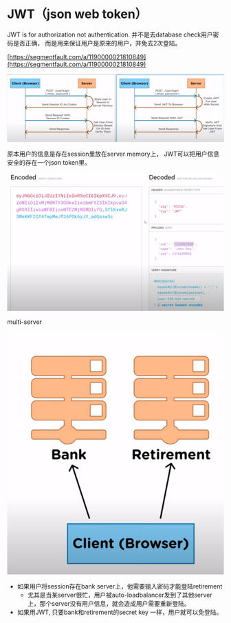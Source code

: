 # JWT（json web token）

JWT is for authorization not authentication. 并不是去database check用户密码是否正确， 而是用来保证用户是原来的用户，并免去2次登陆。

[https://segmentfault.com/a/1190000021810849](https://segmentfault.com/a/1190000021810849)

![](../.gitbook/assets/image%20%28180%29.png)

原本用户的信息是存在session里放在server memory上， JWT可以把用户信息安全的存在一个json token里。

![](../.gitbook/assets/image%20%28172%29.png)

multi-server

![](../.gitbook/assets/image%20%28178%29.png)

* 如果用户将session存在bank server上，他需要输入密码才能登陆retirement
  * 尤其是当某server很忙，用户被auto-loadbalancer发到了其他server上，那个server没有用户信息，就会造成用户需要重新登陆。
* 如果用JWT, 只要bank和retirement的secret key 一样，用户就可以免登陆。

